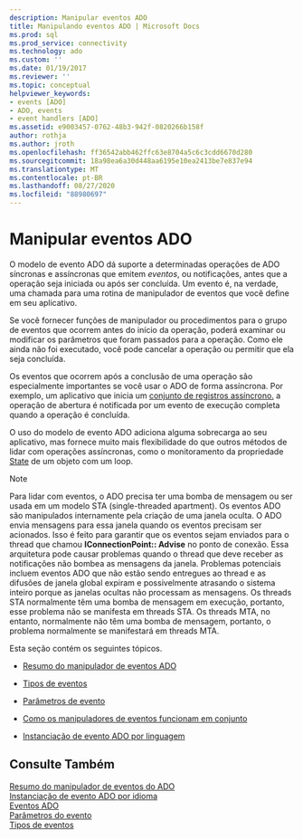 ```yaml
---
description: Manipular eventos ADO
title: Manipulando eventos ADO | Microsoft Docs
ms.prod: sql
ms.prod_service: connectivity
ms.technology: ado
ms.custom: ''
ms.date: 01/19/2017
ms.reviewer: ''
ms.topic: conceptual
helpviewer_keywords:
- events [ADO]
- ADO, events
- event handlers [ADO]
ms.assetid: e9003457-0762-48b3-942f-0820266b158f
author: rothja
ms.author: jroth
ms.openlocfilehash: ff36542abb462ffc63e8704a5c6c3cdd6670d280
ms.sourcegitcommit: 18a98ea6a30d448aa6195e10ea2413be7e837e94
ms.translationtype: MT
ms.contentlocale: pt-BR
ms.lasthandoff: 08/27/2020
ms.locfileid: "88980697"
---
```

# <a name="handling-ado-events"></a>Manipular eventos ADO
O modelo de evento ADO dá suporte a determinadas operações de ADO síncronas e assíncronas que emitem *eventos*, ou notificações, antes que a operação seja iniciada ou após ser concluída. Um evento é, na verdade, uma chamada para uma rotina de manipulador de eventos que você define em seu aplicativo.  
  
 Se você fornecer funções de manipulador ou procedimentos para o grupo de eventos que ocorrem antes do início da operação, poderá examinar ou modificar os parâmetros que foram passados para a operação. Como ele ainda não foi executado, você pode cancelar a operação ou permitir que ela seja concluída.  
  
 Os eventos que ocorrem após a conclusão de uma operação são especialmente importantes se você usar o ADO de forma assíncrona. Por exemplo, um aplicativo que inicia um [conjunto de registros assíncrono.](../../reference/ado-api/open-method-ado-recordset.md) a operação de abertura é notificada por um evento de execução completa quando a operação é concluída.  
  
 O uso do modelo de evento ADO adiciona alguma sobrecarga ao seu aplicativo, mas fornece muito mais flexibilidade do que outros métodos de lidar com operações assíncronas, como o monitoramento da propriedade [State](../../reference/ado-api/state-property-ado.md) de um objeto com um loop.  
  
> [!NOTE]
>  Para lidar com eventos, o ADO precisa ter uma bomba de mensagem ou ser usada em um modelo STA (single-threaded apartment). Os eventos ADO são manipulados internamente pela criação de uma janela oculta. O ADO envia mensagens para essa janela quando os eventos precisam ser acionados. Isso é feito para garantir que os eventos sejam enviados para o thread que chamou **IConnectionPoint:: Advise** no ponto de conexão. Essa arquitetura pode causar problemas quando o thread que deve receber as notificações não bombea as mensagens da janela. Problemas potenciais incluem eventos ADO que não estão sendo entregues ao thread e as difusões de janela global expiram e possivelmente atrasando o sistema inteiro porque as janelas ocultas não processam as mensagens. Os threads STA normalmente têm uma bomba de mensagem em execução, portanto, esse problema não se manifesta em threads STA. Os threads MTA, no entanto, normalmente não têm uma bomba de mensagem, portanto, o problema normalmente se manifestará em threads MTA.  
  
 Esta seção contém os seguintes tópicos.  
  
-   [Resumo do manipulador de eventos ADO](./ado-event-handler-summary.md)  
  
-   [Tipos de eventos](./types-of-events.md)  
  
-   [Parâmetros de evento](./event-parameters.md)  
  
-   [Como os manipuladores de eventos funcionam em conjunto](./how-event-handlers-work-together.md)  
  
-   [Instanciação de evento ADO por linguagem](./ado-event-instantiation-by-language.md)  
  
## <a name="see-also"></a>Consulte Também  
 [Resumo do manipulador de eventos do ADO](./ado-event-handler-summary.md)   
 [Instanciação de evento ADO por idioma](./ado-event-instantiation-by-language.md)   
 [Eventos ADO](../../reference/ado-api/ado-events.md)   
 [Parâmetros do evento](./event-parameters.md)   
 [Tipos de eventos](./types-of-events.md)
